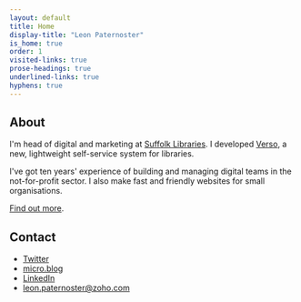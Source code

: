```yaml
---
layout: default
title: Home
display-title: "Leon Paternoster"
is_home: true
order: 1
visited-links: true
prose-headings: true
underlined-links: true
hyphens: true
---
```


## About

I'm head of digital and marketing at [Suffolk Libraries](https://www.suffolklibraries.co.uk). I developed [Verso](https://dootrix.com/verso/), a new, lightweight self-service system for libraries.

I've got ten years' experience of building and managing digital teams in the not-for-profit sector. I also make fast and friendly websites for small organisations.

[Find out more](/about/).

## Contact

- [Twitter](https://mobile.twitter.com/leonpaternoster/)
- [micro.blog](https://micro.blog/leonp/)
- [LinkedIn](https://uk.linkedin.com/in/leonpaternoster)
- leon.paternoster@zoho.com

